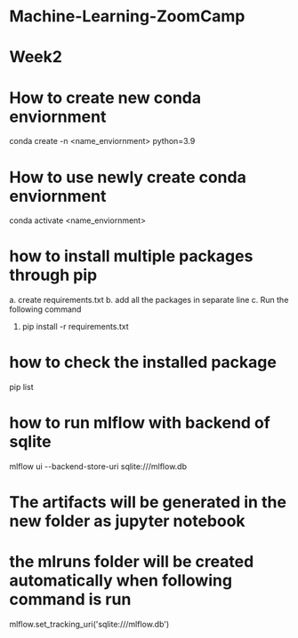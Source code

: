 # Machine-Learning-ZoomCamp

# Week2

# How to create new conda enviornment

conda create -n <name_enviornment> python=3.9

# How to use newly create conda enviornment

conda activate <name_enviornment>

# how to install multiple packages through pip

a. create requirements.txt
b. add all the packages in separate line
c. Run the following command
1. pip install -r requirements.txt

# how to check the installed package

pip list

# how to run mlflow with backend of sqlite

mlflow ui --backend-store-uri sqlite:///mlflow.db

# The artifacts will be generated in the new folder as jupyter notebook 
# the mlruns folder will be created automatically when following command is run

mlflow.set_tracking_uri('sqlite:///mlflow.db')